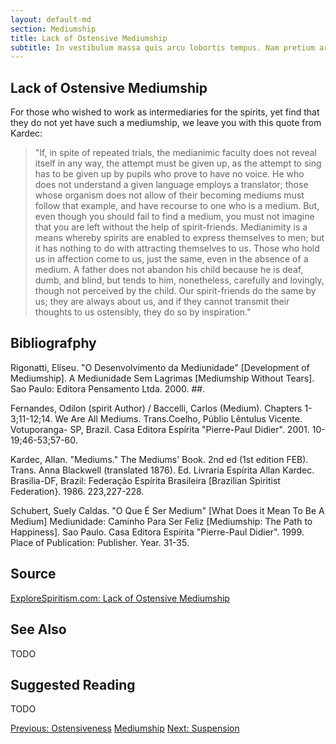 ```yaml
---
layout: default-md
section: Mediumship
title: Lack of Ostensive Mediumship
subtitle: In vestibulum massa quis arcu lobortis tempus. Nam pretium arcu in odio vulputate luctus.
---
```


## Lack of Ostensive Mediumship

For those who wished to work as intermediaries for the spirits, yet find that they do not yet have such a mediumship, we leave you with this quote from Kardec:

> "If, in spite of repeated trials, the medianimic faculty does not reveal itself in any way, the attempt must be given up, as the attempt to sing has to be given up by pupils who prove to have no voice.  He who does not understand a given language employs a translator;  those whose organism does not allow of their becoming mediums must follow that example, and have recourse to one who is a medium.  But, even though you should fail to find a medium, you must not imagine that you are left without the help of spirit-friends.  Medianimity is a means whereby spirits are enabled to express themselves to men; but it has nothing to do with attracting themselves to us.  Those who hold us in affection come to us, just the same, even in the absence of a medium. A father does not abandon his child because he is deaf, dumb, and blind, but tends to him, nonetheless, carefully and lovingly, though not perceived by the child.  Our spirit-friends do the same by us; they are always about us, and if they cannot transmit their thoughts to us ostensibly, they do so by inspiration."


## Bibliografphy
Rigonatti, Eliseu. "O Desenvolvimento da Mediunidade" [Development of Mediumship]. A Mediunidade Sem Lagrimas [Mediumship Without Tears]. Sao Paulo: Editora Pensamento Ltda. 2000. ##. 

Fernandes, Odilon (spirit Author) / Baccelli, Carlos (Medium). Chapters 1-3;11-12;14. We Are All Mediums.  Trans.Coelho, Públio Lêntulus Vicente. Votuporanga- SP, Brazil. Casa Editora Espírita "Pierre-Paul Didier". 2001. 10-19;46-53;57-60.                            

Kardec, Allan. "Mediums." The Mediums' Book. 2nd ed (1st edition FEB). Trans. Anna Blackwell (translated 1876). Ed. Livraria Espírita Allan Kardec. Brasilia-DF, Brazil:  Federação Espírita Brasileira [Brazilian Spiritist Federation}. 1986. 223,227-228.

Schubert, Suely Caldas. "O Que É Ser Medium" [What Does it Mean To Be A Medium] Mediunidade: Caminho Para Ser Feliz [Mediumship: The Path to Happiness]. Sao Paulo. Casa Editora Espírita "Pierre-Paul Didier". 1999.  Place of Publication: Publisher. Year. 31-35.


## Source
[ExploreSpiritism.com: Lack of Ostensive Mediumship](//www.explorespiritism.com/Science_Mediumship_Development_Lack.htm)


## See Also
TODO

## Suggested Reading
TODO




<a href="ostensive" class="button">Previous: Ostensiveness</a>
<a href="./" class="button special">Mediumship</a>
<a href="suspension" class="button">Next: Suspension</a>